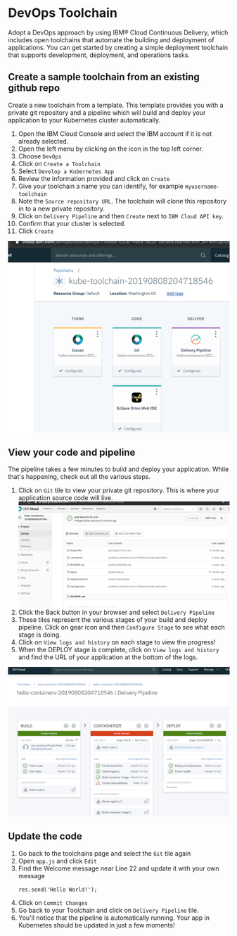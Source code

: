 # DevOps Toolchain
Adopt a DevOps approach by using IBM® Cloud Continuous Delivery, which includes open toolchains that automate the building and deployment of applications. You can get started by creating a simple deployment toolchain that supports development, deployment, and operations tasks.

## Create a sample toolchain from an existing github repo
Create a new toolchain from a template. This template provides you with a private git repository and a pipeline which will build and deploy your application to your Kubernetes cluster automatically. 

1. Open the IBM Cloud Console and select the IBM account if it is not already selected.
2. Open the left menu by clicking on the icon in the top left corner.
3. Choose `DevOps`
4. Click on `Create a Toolchain`
5. Select `Develop a Kubernetes App`
6. Review the information provided and click on `Create`
7. Give your toolchain a name you can identify, for example `myusername-toolchain`
8. Note the `Source repository URL`. The toolchain will clone this repository in to a new private repository. 
9. Click on `Delivery Pipeline` and then `Create` next to `IBM Cloud API key`.
10. Confirm that your cluster is selected.
11. Click `Create`

![](../README_images/toolchain-home.png)
## View your code and pipeline
The pipeline takes a few minutes to build and deploy your application. While that's happening, check out all the various steps.

1. Click on `Git` tile to view your private git repository. This is where your application source code will live.
   ![](../README_images/toolchain-git.png)
2. Click the Back button in your browser and select `Delivery Pipeline`
3. These tiles represent the various stages of your build and deploy pipeline. Click on gear icon and then `Configure Stage` to see what each stage is doing.
4. Click on `View logs and history` on each stage to view the progress!
5. When the DEPLOY stage is complete, click on `View logs and history` and find the URL of your application at the bottom of the logs. 

![](../README_images/toolchain-pipeline.png)

## Update the code
1. Go back to the toolchains page and select the `Git` tile again
2. Open `app.js` and click `Edit`
3. Find the Welcome message near Line 22 and update it with your own message
   ```
   res.send('Hello World!');
   ```
4. Click on `Commit Changes` 
5. Go back to your Toolchain and click on `Delivery Pipeline` tile.
6. You'll notice that the pipeline is automatically running. Your app in Kubernetes should be updated in just a few moments!